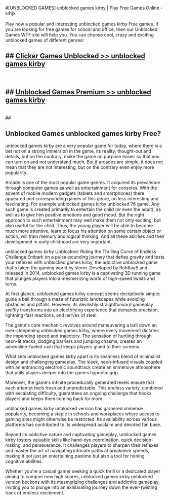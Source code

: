 #[UNBLOCKED GAMES] unblocked games kirby | Play Free Games Online - k4tjx <br>
<br>
Play now a popular and interesting unblocked games kirby Free games. If you are looking for free games for school and office, then our Unblocked Games WTF site will help you. You can choose cool, crazy and exciting unblocked games of different genres!


## ##  [Clicker Games Unblocked >> unblocked games kirby](http://freeplayer.one?title=unblocked_games_kirby&ref=22)
  <br>

##  ## [Unblocked Games Premium >> unblocked games kirby](http://freeplayer.one?title=unblocked_games_kirby&ref=22)
  <br>
  ##



## Unblocked Games unblocked games kirby Free?

unblocked games kirby are a very popular game for today, where there is a bet not on a strong immersion in the game, its reality, thought-out and details, but on the contrary, make the game on purpose easier so that you can turn on and not understand much. But if arcades are simple, it does not mean that they are not interesting, but on the contrary even enjoy more popularity.

Arcade is one of the most popular game genres. It acquired its prevalence through computer games as well as entertainment for consoles. With the advent of mobile modern gadgets (tablets and smartphones) there appeared and corresponding games of this genre, no less interesting and fascinating. For example unblocked games kirby unblocked 76 game. Any such game is created primarily to entertain the child (or even the adult), as well as to give him positive emotions and good mood. But the right approach to such entertainment may well make them not only exciting, but also useful for the child. Thus, the young player will be able to become much more attentive, learn to focus his attention on some certain object or action, will train memory and logical thinking. And all these abilities and their development in early childhood are very important.

unblocked games kirby Unblocked: Riding the Thrilling Curve of Endless Challenge
Embark on a pulse-pounding journey that defies gravity and tests your reflexes with unblocked games kirby, the addictive unblocked game that's taken the gaming world by storm. Developed by RobKayS and released in 2014, unblocked games kirby is a captivating 3D running game that plunges players into a mesmerizing world of high-speed twists and turns.

At first glance, unblocked games kirby concept seems deceptively simple: guide a ball through a maze of futuristic landscapes while avoiding obstacles and pitfalls. However, its devilishly straightforward gameplay swiftly transforms into an electrifying experience that demands precision, lightning-fast reactions, and nerves of steel.

The game's core mechanic revolves around maneuvering a ball down an ever-steepening unblocked games kirby, where every movement dictates the impending speed and trajectory. The sensation of hurtling through neon-lit tracks, dodging barriers and jumping chasms, creates an adrenaline-fueled rush that keeps players glued to their screens.

What sets unblocked games kirby apart is its seamless blend of minimalist design and challenging gameplay. The sleek, neon-infused visuals coupled with an entrancing electronic soundtrack create an immersive atmosphere that pulls players deeper into the games hypnotic grip.

Moreover, the game's infinite procedurally generated levels ensure that each attempt feels fresh and unpredictable. This endless variety, combined with escalating difficulty, guarantees an ongoing challenge that hooks players and keeps them coming back for more.

unblocked games kirby unblocked version has garnered immense popularity, becoming a staple in schools and workplaces where access to gaming sites might otherwise be restricted. Its availability across various platforms has contributed to its widespread acclaim and devoted fan base.

Beyond its addictive nature and captivating gameplay, unblocked games kirby fosters valuable skills like hand-eye coordination, quick decision-making, and perseverance. It challenges players to sharpen their reflexes and master the art of navigating intricate paths at breakneck speeds, making it not just an entertaining pastime but also a tool for honing cognitive abilities.

Whether you're a casual gamer seeking a quick thrill or a dedicated player aiming to conquer new high scores, unblocked games kirby unblocked version beckons with its mesmerizing challenges and addictive gameplay, inviting you to plunge into an exhilarating journey down the ever-twisting track of endless excitement.